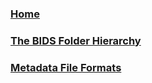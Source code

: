 ### [Home](https://github.com/INCF/bids-starter-kit/wiki)
### [The BIDS Folder Hierarchy](The-BIDS-folder-hierarchy)
### [Metadata File Formats](Metadata-file-formats)